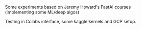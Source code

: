 Some experiments based on Jeremy Howard's FastAI courses (implementing some ML/deep algos) 


Testing in Colabs interface, some kaggle kernels and GCP setup.
